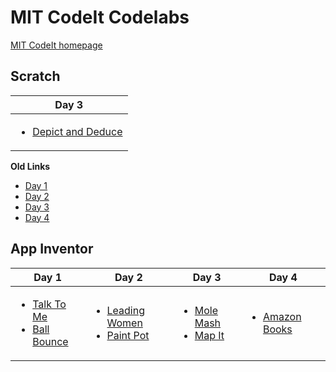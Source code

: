 # MIT CodeIt Codelabs
[MIT CodeIt homepage](http://codeit.mit.edu/)

## Scratch

| Day 3 |
| --- |
| <ul><li>[Depict and Deduce](https://mitcodeit.github.io/scratch/codelabs/depict-and-deduce/)</li></ul> |

**Old Links**
 - [Day 1](https://mitcodeit.github.io/scratch/day1/)
 - [Day 2](https://mitcodeit.github.io/scratch/day2/)
 - [Day 3](https://mitcodeit.github.io/scratch/day3/)
 - [Day 4](https://mitcodeit.github.io/scratch/day4/)

## App Inventor
| Day 1 | Day 2 | Day 3 | Day 4 |
| --- | --- | --- | --- |
| <ul><li>[Talk To Me](https://mitcodeit.github.io/appinventor/codelabs/talk-to-me/)</li><li>[Ball Bounce](https://mitcodeit.github.io/appinventor/codelabs/ball-bounce/)</li></ul> | <ul><li>[Leading Women](https://mitcodeit.github.io/appinventor/codelabs/leading-women/)</li><li>[Paint Pot](https://mitcodeit.github.io/appinventor/codelabs/paint-pot/)</li></ul> | <ul><li>[Mole Mash](https://mitcodeit.github.io/appinventor/codelabs/mole-mash/)</li><li>[Map It](https://mitcodeit.github.io/appinventor/codelabs/map-it/)</li></ul> | <ul><li>[Amazon Books](https://mitcodeit.github.io/appinventor/codelabs/amazon-books/)</li> |
